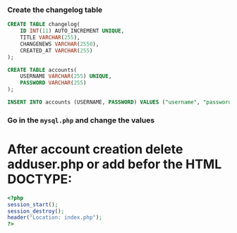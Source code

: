 ### Create the changelog table

```sql
CREATE TABLE changelog(
    ID INT(11) AUTO_INCREMENT UNIQUE,
    TITLE VARCHAR(255),
    CHANGENEWS VARCHAR(2550),
    CREATED_AT VARCHAR(255)
);
```

```sql
CREATE TABLE accounts(
    USERNAME VARCHAR(255) UNIQUE,
    PASSWORD VARCHAR(255)
);
```

```sql
INSERT INTO accounts (USERNAME, PASSWORD) VALUES ("username", "password");
```

### Go in the `mysql.php` and change the values
# After account creation delete adduser.php or add befor the HTML DOCTYPE:
```php
<?php
session_start();
session_destroy();
header("Location: index.php");
?>
```
